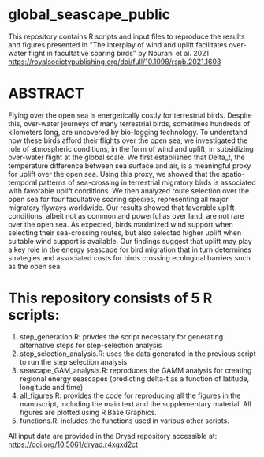 # global_seascape_public
This repository contains R scripts and input files to reproduce the results and figures presented in "The interplay of wind and uplift facilitates over-water flight in facultative soaring birds" by Nourani et al. 2021 https://royalsocietypublishing.org/doi/full/10.1098/rspb.2021.1603

# ABSTRACT
Flying over the open sea is energetically costly for terrestrial birds. Despite this, over-water journeys of many terrestrial birds, sometimes hundreds of kilometers long, are uncovered by bio-logging technology. To understand how these birds afford their flights over the open sea, we investigated the role of atmospheric conditions, in the form of wind and uplift, in subsidizing over-water flight at the global scale. We first established that Delta_t, the temperature difference between sea surface and air, is a meaningful proxy for uplift over the open sea. Using this proxy, we showed that the spatio-temporal patterns of sea-crossing in terrestrial migratory birds is associated with favorable uplift conditions. We then analyzed route selection over the open sea for four facultative soaring species, representing all major migratory flyways worldwide. Our results showed that favorable uplift conditions, albeit not as common and powerful as over land, are not rare over the open sea. As expected, birds maximized wind support when selecting their sea-crossing routes, but  also selected higher uplift when suitable wind support is available. Our findings suggest that uplift may play a key role in the energy seascape for bird migration that in turn determines strategies and associated costs for birds  crossing ecological barriers such as the open sea.

# This repository consists of 5 R scripts:
1) step_generation.R: privdes the script necessary for generating alternative steps for step-selection analysis
2) step_selection_analysis.R: uses the data generated in the previous script to run the step selection analysis
3) seascape_GAM_analysis.R: reproduces the GAMM analysis for creating regional energy seascapes (predicting delta-t as a function of latitude, longitude and time)
4) all_figures.R: provides the code for reproducing all the figures in the manuscript, including the main text and the supplementary material. All figures are plotted using R Base Graphics.
5) functions.R: includes the functions used in various other scripts. 

All input data are provided in the Dryad repository accessible at:  https://doi.org/10.5061/dryad.r4xgxd2ct 
